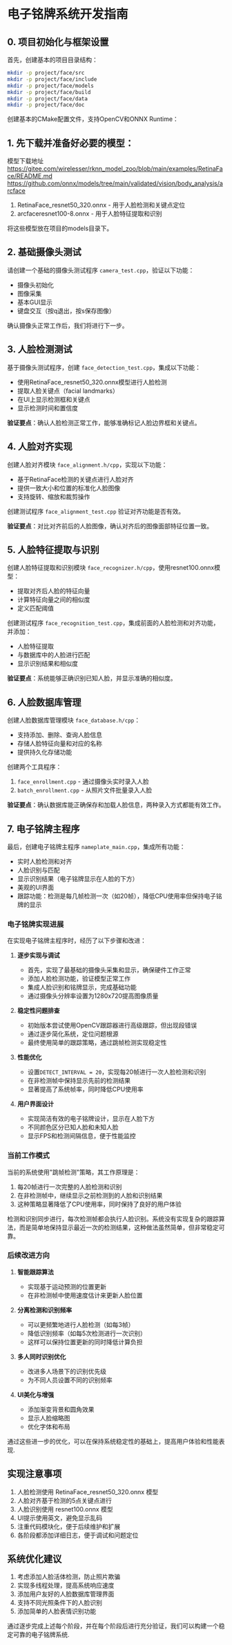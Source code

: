 # 电子铭牌系统开发指南

## 0. 项目初始化与框架设置

首先，创建基本的项目目录结构：

```bash
mkdir -p project/face/src
mkdir -p project/face/include
mkdir -p project/face/models
mkdir -p project/face/build
mkdir -p project/face/data
mkdir -p project/face/doc
```

创建基本的CMake配置文件，支持OpenCV和ONNX Runtime：

## 1. 先下载并准备好必要的模型：

模型下载地址
https://gitee.com/wirelesser/rknn_model_zoo/blob/main/examples/RetinaFace/README.md
https://github.com/onnx/models/tree/main/validated/vision/body_analysis/arcface

1. RetinaFace_resnet50_320.onnx - 用于人脸检测和关键点定位
2. arcfaceresnet100-8.onnx - 用于人脸特征提取和识别

将这些模型放在项目的models目录下。

## 2. 基础摄像头测试

请创建一个基础的摄像头测试程序 `camera_test.cpp`，验证以下功能：
- 摄像头初始化
- 图像采集
- 基本GUI显示
- 键盘交互（按q退出，按s保存图像）

确认摄像头正常工作后，我们将进行下一步。

## 3. 人脸检测测试

基于摄像头测试程序，创建 `face_detection_test.cpp`，集成以下功能：
- 使用RetinaFace_resnet50_320.onnx模型进行人脸检测
- 提取人脸关键点（facial landmarks）
- 在UI上显示检测框和关键点
- 显示检测时间和置信度

**验证要点**：确认人脸检测正常工作，能够准确标记人脸边界框和关键点。

## 4. 人脸对齐实现

创建人脸对齐模块 `face_alignment.h/cpp`，实现以下功能：
- 基于RetinaFace检测的关键点进行人脸对齐
- 提供一致大小和位置的标准化人脸图像
- 支持旋转、缩放和裁剪操作

创建测试程序 `face_alignment_test.cpp` 验证对齐功能是否有效。

**验证要点**：对比对齐前后的人脸图像，确认对齐后的图像面部特征位置一致。

## 5. 人脸特征提取与识别

创建人脸特征提取和识别模块 `face_recognizer.h/cpp`，使用resnet100.onnx模型：
- 提取对齐后人脸的特征向量
- 计算特征向量之间的相似度
- 定义匹配阈值

创建测试程序 `face_recognition_test.cpp`，集成前面的人脸检测和对齐功能，并添加：
- 人脸特征提取
- 与数据库中的人脸进行匹配
- 显示识别结果和相似度

**验证要点**：系统能够正确识别已知人脸，并显示准确的相似度。

## 6. 人脸数据库管理

创建人脸数据库管理模块 `face_database.h/cpp`：
- 支持添加、删除、查询人脸信息
- 存储人脸特征向量和对应的名称
- 提供持久化存储功能

创建两个工具程序：
1. `face_enrollment.cpp` - 通过摄像头实时录入人脸
2. `batch_enrollment.cpp` - 从照片文件批量录入人脸

**验证要点**：确认数据库能正确保存和加载人脸信息，两种录入方式都能有效工作。

## 7. 电子铭牌主程序

最后，创建电子铭牌主程序 `nameplate_main.cpp`，集成所有功能：
- 实时人脸检测和对齐
- 人脸识别与匹配
- 显示识别结果（电子铭牌显示在人脸的下方）
- 美观的UI界面
- 跟踪功能：检测是每几帧检测一次（如20帧），降低CPU使用率但保持电子铭牌的显示

### 电子铭牌实现进展

在实现电子铭牌主程序时，经历了以下步骤和改进：

1. **逐步实现与调试**
   - 首先，实现了最基础的摄像头采集和显示，确保硬件工作正常
   - 添加人脸检测功能，验证模型正常工作
   - 集成人脸识别和铭牌显示，完成基础功能
   - 通过摄像头分辨率设置为1280x720提高图像质量

2. **稳定性问题排查**
   - 初始版本尝试使用OpenCV跟踪器进行高级跟踪，但出现段错误
   - 通过逐步简化系统，定位问题根源
   - 最终使用简单的跟踪策略，通过跳帧检测实现稳定性

3. **性能优化**
   - 设置`DETECT_INTERVAL = 20`，实现每20帧进行一次人脸检测和识别
   - 在非检测帧中保持显示先前的检测结果
   - 显著提高了系统帧率，同时降低CPU使用率

4. **用户界面设计**
   - 实现简洁有效的电子铭牌设计，显示在人脸下方
   - 不同颜色区分已知人脸和未知人脸
   - 显示FPS和检测间隔信息，便于性能监控

### 当前工作模式

当前的系统使用"跳帧检测"策略，其工作原理是：

1. 每20帧进行一次完整的人脸检测和识别
2. 在非检测帧中，继续显示之前检测到的人脸和识别结果
3. 这种策略显著降低了CPU使用率，同时保持了良好的用户体验

检测和识别同步进行，每次检测帧都会执行人脸识别。系统没有实现复杂的跟踪算法，而是简单地保持显示最近一次的检测结果，这种做法虽然简单，但非常稳定可靠。

### 后续改进方向

1. **智能跟踪算法**
   - 实现基于运动预测的位置更新
   - 在非检测帧中使用速度估计来更新人脸位置

2. **分离检测和识别频率**
   - 可以更频繁地进行人脸检测（如每3帧）
   - 降低识别频率（如每5次检测进行一次识别）
   - 这样可以保持位置更新的同时降低计算负担

3. **多人同时识别优化**
   - 改进多人场景下的识别优先级
   - 为不同人员设置不同的识别频率

4. **UI美化与增强**
   - 添加渐变背景和圆角效果
   - 显示人脸缩略图
   - 优化字体和布局

通过这些进一步的优化，可以在保持系统稳定性的基础上，提高用户体验和性能表现.

## 实现注意事项

1. 人脸检测使用 RetinaFace_resnet50_320.onnx 模型
2. 人脸对齐基于检测的5点关键点进行
3. 人脸识别使用 resnet100.onnx 模型
4. UI提示使用英文，避免显示乱码
5. 注重代码模块化，便于后续维护和扩展
6. 各阶段都添加详细日志，便于调试和问题定位

## 系统优化建议

1. 考虑添加人脸活体检测，防止照片欺骗
2. 实现多线程处理，提高系统响应速度
3. 添加用户友好的人脸数据库管理界面
4. 支持不同光照条件下的人脸识别
5. 添加简单的人脸表情识别功能

通过逐步完成上述每个阶段，并在每个阶段后进行充分验证，我们可以构建一个稳定可靠的电子铭牌系统.
